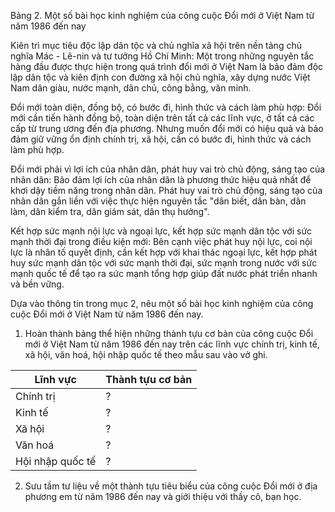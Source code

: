 Bảng 2. Một số bài học kinh nghiệm của công cuộc Đổi mới ở Việt Nam từ năm 1986 đến nay

Kiên trì mục tiêu độc lập dân tộc và chủ nghĩa xã hội trên nền tảng chủ nghĩa Mác - Lê-nin và tư tưởng Hồ Chí Minh: Một trong những nguyên tắc hàng đầu được thực hiện trong quá trình đổi mới ở Việt Nam là bảo đảm độc lập dân tộc và kiên định con đường xã hội chủ nghĩa, xây dựng nước Việt Nam dân giàu, nước mạnh, dân chủ, công bằng, văn minh.

Đổi mới toàn diện, đồng bộ, có bước đi, hình thức và cách làm phù hợp: Đổi mới cần tiến hành đồng bộ, toàn diện trên tất cả các lĩnh vực, ở tất cả các cấp từ trung ương đến địa phương. Nhưng muốn đổi mới có hiệu quả và bảo đảm giữ vững ổn định chính trị, xã hội, cần có bước đi, hình thức và cách làm phù hợp.

Đổi mới phải vì lợi ích của nhân dân, phát huy vai trò chủ động, sáng tạo của nhân dân: Bảo đảm lợi ích của nhân dân là phương thức hiệu quả nhất để khơi dậy tiềm năng trong nhân dân. Phát huy vai trò chủ động, sáng tạo của nhân dân gắn liền với việc thực hiện nguyên tắc "dân biết, dân bàn, dân làm, dân kiểm tra, dân giám sát, dân thụ hưởng".

Kết hợp sức mạnh nội lực và ngoại lực, kết hợp sức mạnh dân tộc với sức mạnh thời đại trong điều kiện mới: Bên cạnh việc phát huy nội lực, coi nội lực là nhân tố quyết định, cần kết hợp với khai thác ngoại lực, kết hợp phát huy sức mạnh dân tộc với sức mạnh thời đại, sức mạnh trong nước với sức mạnh quốc tế để tạo ra sức mạnh tổng hợp giúp đất nước phát triển nhanh và bền vững.

Dựa vào thông tin trong mục 2, nêu một số bài học kinh nghiệm của công cuộc Đổi mới ở Việt Nam từ năm 1986 đến nay.

1. Hoàn thành bảng thể hiện những thành tựu cơ bản của công cuộc Đổi mới ở Việt Nam từ năm 1986 đến nay trên các lĩnh vực chính trị, kinh tế, xã hội, văn hoá, hội nhập quốc tế theo mẫu sau vào vở ghi.

Lĩnh vực | Thành tựu cơ bản
--- | ---
Chính trị | ?
Kinh tế | ?
Xã hội | ?
Văn hoá | ?
Hội nhập quốc tế | ?

2. Sưu tầm tư liệu về một thành tựu tiêu biểu của công cuộc Đổi mới ở địa phương em từ năm 1986 đến nay và giới thiệu với thầy cô, bạn học.